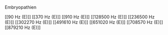 Embryopathien

[[90 Hz (E)]]
[[370 Hz (E)]]
[[910 Hz (E)]]
[[128500 Hz (E)]]
[[236500 Hz (E)]]
[[302270 Hz (E)]]
[[491610 Hz (E)]]
[[651020 Hz (E)]]
[[708570 Hz (E)]]
[[879210 Hz (E)]]